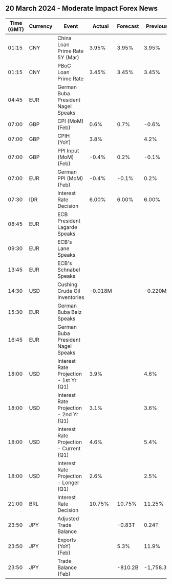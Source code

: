 ## 20 March 2024 - Moderate Impact Forex News

| Time (GMT) | Currency | Event | Actual | Forecast | Previous |
|------|----------|-------|--------|----------|----------|
| 01:15 | CNY | China Loan Prime Rate 5Y (Mar) | 3.95% | 3.95% | 3.95% |
| 01:15 | CNY | PBoC Loan Prime Rate | 3.45% | 3.45% | 3.45% |
| 04:45 | EUR | German Buba President Nagel Speaks |  |  |  |
| 07:00 | GBP | CPI (MoM) (Feb) | 0.6% | 0.7% | -0.6% |
| 07:00 | GBP | CPIH (YoY) | 3.8% |  | 4.2% |
| 07:00 | GBP | PPI Input (MoM) (Feb) | -0.4% | 0.2% | -0.1% |
| 07:00 | EUR | German PPI (MoM) (Feb) | -0.4% | -0.1% | 0.2% |
| 07:30 | IDR | Interest Rate Decision | 6.00% | 6.00% | 6.00% |
| 08:45 | EUR | ECB President Lagarde Speaks |  |  |  |
| 09:30 | EUR | ECB's Lane Speaks |  |  |  |
| 13:45 | EUR | ECB's Schnabel Speaks |  |  |  |
| 14:30 | USD | Cushing Crude Oil Inventories | -0.018M |  | -0.220M |
| 15:30 | EUR | German Buba Balz Speaks |  |  |  |
| 16:45 | EUR | German Buba President Nagel Speaks |  |  |  |
| 18:00 | USD | Interest Rate Projection - 1st Yr (Q1) | 3.9% |  | 4.6% |
| 18:00 | USD | Interest Rate Projection - 2nd Yr (Q1) | 3.1% |  | 3.6% |
| 18:00 | USD | Interest Rate Projection - Current (Q1) | 4.6% |  | 5.4% |
| 18:00 | USD | Interest Rate Projection - Longer (Q1) | 2.6% |  | 2.5% |
| 21:00 | BRL | Interest Rate Decision | 10.75% | 10.75% | 11.25% |
| 23:50 | JPY | Adjusted Trade Balance |  | -0.83T | 0.24T |
| 23:50 | JPY | Exports (YoY) (Feb) |  | 5.3% | 11.9% |
| 23:50 | JPY | Trade Balance (Feb) |  | -810.2B | -1,758.3B |
